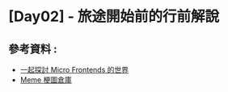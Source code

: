 # [Day02] - 旅途開始前的行前解說



## 參考資料 :

- [一起探討 Micro Frontends 的世界](https://blog.techbridge.cc/2019/01/12/micro-frontends-concept/)
- [Meme 梗圖倉庫](https://memes.tw/maker/template/7200)
